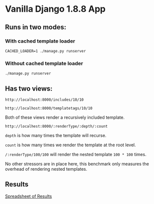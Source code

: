 # Vanilla Django 1.8.8 App

## Runs in two modes:

### With cached template loader

```
CACHED_LOADER=1 ./manage.py runserver      
```

### Without cached template loader
```
./manage.py runserver
```

## Has two views:

`http://localhost:8000/includes/10/10`

`http://localhost:8000/templatetags/10/10`

Both of these views render a recursively included template.

`http://localhest:8000/:renderType/:depth/:count`

`depth` is how many times the template will recurse.

`count` is how many times we render the template at the root level.

`/:renderType/100/100` will render the nested template `100 * 100` times.


No other stressors are in place here, this benchmark only measures the
overhead of rendering nested templates.


## Results

<a href="https://docs.google.com/spreadsheets/d/1iwWxPdsy4ifNH1viNFkScnYiYYAt_0JhuB9vO5c1r7Y/edit#gid=0">
  Spreadsheet of Results
</a>
